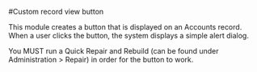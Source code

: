 #Custom record view button

This module creates a button that is displayed on an Accounts record.  When a user clicks the button, the system 
displays a simple alert dialog.

You MUST run a Quick Repair and Rebuild (can be found under Administration > Repair) in order for the button to work.